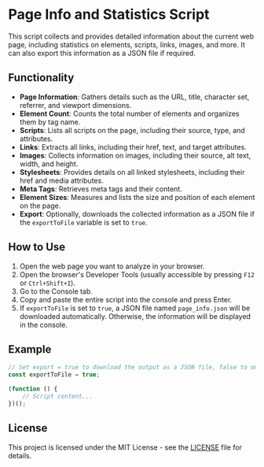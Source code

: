 # Page Info and Statistics Script

This script collects and provides detailed information about the current web page, including statistics on elements, scripts, links, images, and more. It can also export this information as a JSON file if required.

## Functionality

- **Page Information**: Gathers details such as the URL, title, character set, referrer, and viewport dimensions.
- **Element Count**: Counts the total number of elements and organizes them by tag name.
- **Scripts**: Lists all scripts on the page, including their source, type, and attributes.
- **Links**: Extracts all links, including their href, text, and target attributes.
- **Images**: Collects information on images, including their source, alt text, width, and height.
- **Stylesheets**: Provides details on all linked stylesheets, including their href and media attributes.
- **Meta Tags**: Retrieves meta tags and their content.
- **Element Sizes**: Measures and lists the size and position of each element on the page.
- **Export**: Optionally, downloads the collected information as a JSON file if the `exportToFile` variable is set to `true`.

## How to Use

1. Open the web page you want to analyze in your browser.
2. Open the browser's Developer Tools (usually accessible by pressing `F12` or `Ctrl+Shift+I`).
3. Go to the Console tab.
4. Copy and paste the entire script into the console and press Enter.
5. If `exportToFile` is set to `true`, a JSON file named `page_info.json` will be downloaded automatically. Otherwise, the information will be displayed in the console.

## Example

```javascript
// Set export = true to download the output as a JSON file, false to only log it to the console
const exportToFile = true;

(function () {
    // Script content...
})();
```

## License

This project is licensed under the MIT License - see the [LICENSE](LICENSE) file for details.
